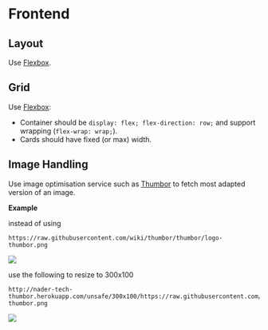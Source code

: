 # Frontend

## Layout

Use [Flexbox](https://css-tricks.com/snippets/css/a-guide-to-flexbox/).

## Grid

Use [Flexbox](https://css-tricks.com/snippets/css/a-guide-to-flexbox/):

- Container should be `display: flex; flex-direction: row;` and support wrapping (`flex-wrap: wrap;`).
- Cards should have fixed (or max) width.

## Image Handling

Use image optimisation service such as [Thumbor](https://thumbor.readthedocs.io/en/latest/usage.html) to fetch most adapted version of an image.

**Example**

instead of using

```
https://raw.githubusercontent.com/wiki/thumbor/thumbor/logo-thumbor.png
```

![](https://raw.githubusercontent.com/wiki/thumbor/thumbor/logo-thumbor.png)

use the following to resize to 300x100

```
http://nader-tech-thumbor.herokuapp.com/unsafe/300x100/https://raw.githubusercontent.com/wiki/thumbor/thumbor/logo-thumbor.png
```

![](http://nader-tech-thumbor.herokuapp.com/unsafe/300x200/https://raw.githubusercontent.com/wiki/thumbor/thumbor/logo-thumbor.png)
